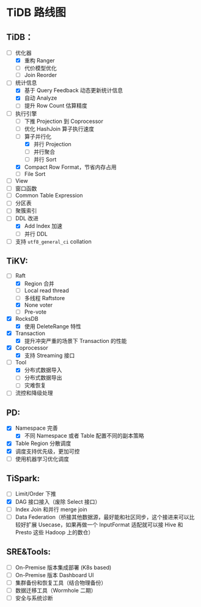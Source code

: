 # TiDB 路线图

## TiDB：

- [ ] 优化器
    - [x] 重构 Ranger
    - [ ] 代价模型优化
    - [ ] Join Reorder
- [ ] 统计信息
    - [x] 基于 Query Feedback 动态更新统计信息
    - [x] 自动 Analyze
    - [ ] 提升 Row Count 估算精度
- [ ] 执行引擎
    - [ ] 下推 Projection 到 Coprocessor
    - [ ] 优化 HashJoin 算子执行速度
    - [ ] 算子并行化
        - [x] 并行 Projection
        - [ ] 并行聚合
        - [ ] 并行 Sort
    - [x] Compact Row Format，节省内存占用
    - [ ] File Sort
- [ ] View
- [ ] 窗口函数
- [ ] Common Table Expression
- [ ] 分区表
- [ ] 聚簇索引
- [ ] DDL 改进
    - [x] Add Index 加速
    - [ ] 并行 DDL
- [ ] 支持 `utf8_general_ci` collation

## TiKV:

- [ ] Raft
    - [x] Region 合并
    - [ ] Local read thread
    - [ ] 多线程 Raftstore
    - [x] None voter
    - [ ] Pre-vote
- [x] RocksDB
    - [x] 使用 DeleteRange 特性
- [x] Transaction
    - [x] 提升冲突严重的场景下 Transaction 的性能
- [x] Coprocessor
    - [x] 支持 Streaming 接口
- [ ] Tool
    - [x] 分布式数据导入
    - [ ] 分布式数据导出
    - [ ] 灾难恢复
- [ ] 流控和降级处理

## PD:

- [x] Namespace 完善
    - [x] 不同 Namespace 或者 Table 配置不同的副本策略
- [x] Table Region 分散调度
- [x] 调度支持优先级，更加可控
- [ ] 使用机器学习优化调度

## TiSpark:

- [ ] Limit/Order 下推
- [x] DAG 接口接入（废除 Select 接口）
- [ ] Index Join 和并行 merge join
- [ ] Data Federation（桥接其他数据源，最好能和社区同步，这个接进来可以比较好扩展 Usecase，如果再做一个 InputFormat 适配就可以接 Hive 和 Presto 这些 Hadoop 上的数仓）

## SRE&Tools:

- [ ] On-Premise 版本集成部署 (K8s based)
- [ ] On-Premise 版本 Dashboard UI
- [ ] 集群备份和恢复工具（结合物理备份）
- [ ] 数据迁移工具（Wormhole 二期）
- [ ] 安全与系统诊断